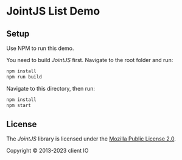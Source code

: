 # JointJS List Demo

## Setup

Use NPM to run this demo.

You need to build *JointJS* first. Navigate to the root folder and run:
```bash
npm install
npm run build
```

Navigate to this directory, then run:
```bash
npm install
npm start
```

## License

The *JointJS* library is licensed under the [Mozilla Public License 2.0](https://github.com/clientIO/joint/blob/master/LICENSE).

Copyright © 2013-2023 client IO

